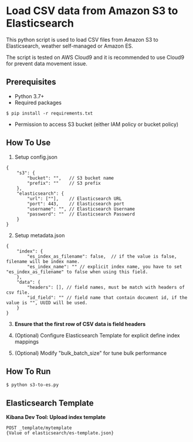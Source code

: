 # Load CSV data from Amazon S3 to Elasticsearch
This python script is used to load CSV files from Amazon S3 to Elasticsearch, weather self-managed or Amazon ES.

The script is tested on AWS Cloud9 and it is recommended to use Cloud9 for prevent data movement issue.

## Prerequisites
* Python 3.7+
* Required packages
```
$ pip install -r requirements.txt
```
* Permission to access S3 bucket (either IAM policy or bucket policy)

## How To Use
1. Setup config.json
```
{
    "s3": {
        "bucket": "",   // S3 bucket name
        "prefix": ""    // S3 prefix
    },
    "elasticsearch": {
        "url": [""],    // Elasticsearch URL
        "port": 443,    // Elasticsearch port
        "username": "", // Elasticsearch Username
        "password": ""  // Elasticsearch Password
    }
}
```
2. Setup metadata.json
```
{
    "index": {
        "es_index_as_filename": false,  // if the value is false, filename will be index name.
        "es_index_name": "" // explicit index name, you have to set "es_index_as_filename" to false when using this field.
    },
    "data": {
        "headers": [], // field names, must be match with headers of csv file.
        "id_field": "" // field name that contain document id, if the value is "", UUID will be used.
    }
}
```
3. **Ensure that the first row of CSV data is field headers**

4. (Optional) Configure Elasticsearch Template for explicit define index mappings

5. (Optional) Modify "bulk_batch_size" for tune bulk performance
 
## How To Run
```
$ python s3-to-es.py
```

## Elasticsearch Template
**Kibana Dev Tool: Upload index template**
```
POST _template/mytemplate
{Value of elasticsearch/es-template.json}
```